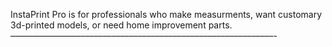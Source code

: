 InstaPrint Pro is for professionals who make measurments, want customary 3d-printed models, or need home improvement parts.
–_–_–_–_–_–_–_–_–_–_–_–_–_–_–_–_–_–_–_–_–_–_–_–_–_–_–_–_–_–_–_–_–_–_–_–_–_–_–_–_–_–_–_–_–_–_–_–_–_–_–_–_–_–_–_–_–_–_–_–_-
